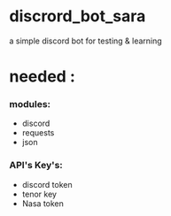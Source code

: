 # discrord_bot_sara
a simple discord bot for testing &amp; learning 

# needed :
### modules:
- discord
- requests
- json
### API's Key's:
- discord token
- tenor key
- Nasa token
